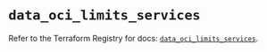 # `data_oci_limits_services`

Refer to the Terraform Registry for docs: [`data_oci_limits_services`](https://registry.terraform.io/providers/hashicorp/oci/7.19.0/docs/data-sources/limits_services).
